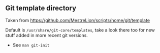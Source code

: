 Git template directory
----------------------

Taken from https://github.com/MestreLion/scripts/home/git/template

Default is `/usr/share/git-core/templates`, take a look there too for new stuff
added in more recent git versions.

- See `man git-init`
